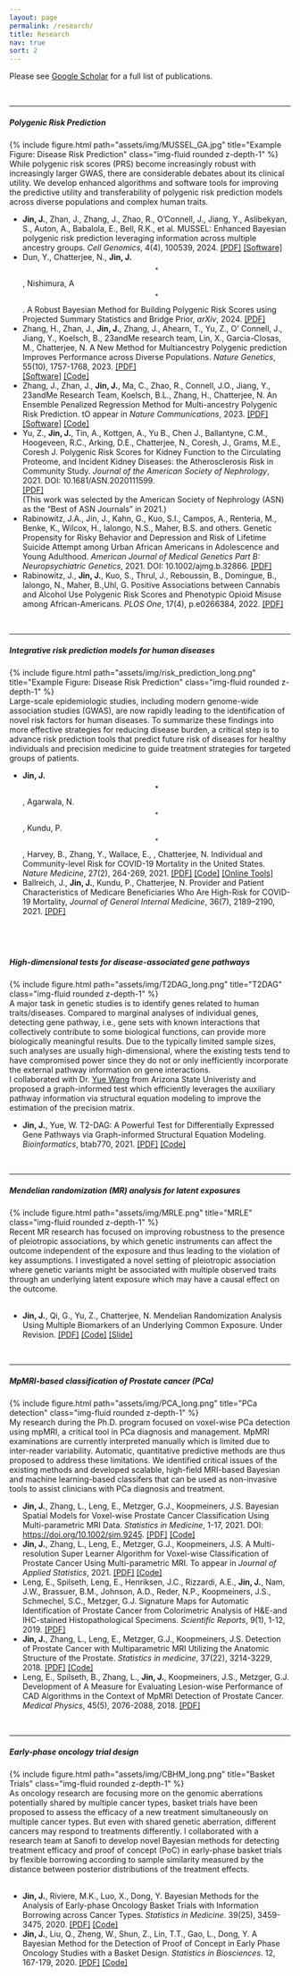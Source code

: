 ```yaml
---
layout: page
permalink: /research/
title: Research
nav: true
sort: 2
---
```

  
  <div class="publications" markdown="1">
  <p>Please see <a href="https://scholar.google.com/citations?user=yMMz4BMAAAAJ&hl=en" target="_blank">Google Scholar</a> for a full list of publications.</p>
  
&nbsp;

---
#####  __Polygenic Risk Prediction__
<div class="row justify-content-sm-center">
  <div class="col-sm-4 mt-3 mt-md-0">
  {% include figure.html path="assets/img/MUSSEL_GA.jpg" title="Example Figure: Disease Risk Prediction" class="img-fluid rounded z-depth-1" %}
</div>
  <div class="col-sm-8 mt-3 mt-md-0">While polygenic risk scores (PRS) become increasingly robust with increasingly larger GWAS, there are considerable debates about its clinical utility. We develop enhanced algorithms and software tools for improving the predictive utility and transferability of polygenic risk prediction models across diverse populations and complex human traits.</div>
  </div>  


- __Jin, J.__, Zhan, J., Zhang, J., Zhao, R., O’Connell, J., Jiang, Y., Aslibekyan, S., Auton, A., Babalola, E., Bell, R.K., et al. MUSSEL: Enhanced Bayesian polygenic risk prediction leveraging information across multiple ancestry groups. *Cell Genomics*, 4(4), 100539, 2024.
[[PDF]](https://www.cell.com/cell-genomics/fulltext/S2666-979X(24)00095-8#secsectitle0005) [[Software]](https://github.com/Jin93/MUSSEL)  
- Dun, Y., Chatterjee, N., __Jin, J.__$$^*$$, Nishimura, A$$^*$$. A Robust Bayesian Method for Building Polygenic Risk Scores using Projected Summary Statistics and Bridge Prior, *arXiv*, 2024.
[[PDF]](https://arxiv.org/abs/2401.15014)
- Zhang, H., Zhan, J., __Jin, J.__, Zhang, J., Ahearn, T., Yu, Z., O’ Connell, J., Jiang, Y., Koelsch, B., 23andMe research team, Lin, X., Garcia-Closas, M., Chatterjee, N. A New Method for Multiancestry Polygenic prediction Improves Performance across Diverse Populations. *Nature Genetics*, 55(10), 1757-1768, 2023.
[[PDF]](https://www.nature.com/articles/s41588-023-01501-z)  
[[Software]](https://github.com/andrewhaoyu/CTSLEB)
[[Code]](https://github.com/andrewhaoyu/multi_ethnic)
- Zhang, J., Zhan, J., __Jin, J.__, Ma, C., Zhao, R., Connell, J.O., Jiang, Y., 23andMe Research Team, Koelsch, B.L., Zhang, H., Chatterjee, N. An Ensemble Penalized Regression Method for Multi-ancestry Polygenic Risk Prediction. tO appear in *Nature Communications*, 2023.
[[PDF]](https://www.biorxiv.org/content/10.1101/2023.03.15.532652v1.abstract)  
[[Software]](https://github.com/Jingning-Zhang/PROSPER)
[[Code]](https://github.com/Jingning-Zhang/PROSPER_analysis)
- Yu, Z., __Jin, J.__, Tin, A., Kottgen, A., Yu B., Chen J., Ballantyne, C.M., Hoogeveen, R.C., Arking, D.E., Chatterjee, N., Coresh, J., Grams, M.E., Coresh J. Polygenic Risk Scores for Kidney Function to the Circulating Proteome, and Incident Kidney Diseases: the Atherosclerosis Risk in Community Study. *Journal of the American Society of Nephrology*, 2021. DOI: 10.1681/ASN.2020111599.  
[[PDF]](https://jasn.asnjournals.org/content/jnephrol/early/2021/11/02/ASN.2020111599.full.pdf?with-ds=yes)  
(This work was selected by the American Society of Nephrology (ASN) as the “Best of ASN Journals” in 2021.)
- Rabinowitz, J.A., Jin, J., Kahn, G., Kuo, S.I., Campos, A., Renteria, M., Benke, K., Wilcox, H., Ialongo, N.S., Maher, B.S. and others. Genetic Propensity for Risky Behavior and Depression and Risk of Lifetime Suicide Attempt among Urban African Americans in Adolescence and Young Adulthood. *American Journal of Medical Genetics Part B: Neuropsychiatric Genetics*, 2021. DOI: 10.1002/ajmg.b.32866.
[[PDF]](https://onlinelibrary.wiley.com/doi/10.1002/ajmg.b.32866)
- Rabinowitz, J., __Jin, J.__, Kuo, S., Thrul, J., Reboussin, B., Domingue, B., Ialongo, N., Maher, B.,Uhl, G. Positive Associations between Cannabis and Alcohol Use Polygenic Risk Scores and Phenotypic Opioid Misuse among African-Americans. *PLOS One*, 17(4), p.e0266384, 2022.
[[PDF]](https://journals.plos.org/plosone/article?id=10.1371/journal.pone.0266384)

&nbsp;


---
#####  __Integrative risk prediction models for human diseases__
<div class="row justify-content-sm-center">
  <div class="col-sm-5 mt-3 mt-md-0">
  {% include figure.html path="assets/img/risk_prediction_long.png" title="Example Figure: Disease Risk Prediction" class="img-fluid rounded z-depth-1" %}
</div>
  <div class="col-sm-7 mt-3 mt-md-0">Large-scale epidemiologic studies, including modern genome-wide association studies (GWAS), are now rapidly leading to the identification of novel risk factors for human diseases. To summarize these findings into more effective strategies for reducing disease burden, a critical step is to advance risk prediction tools that predict future risk of diseases for healthy individuals and precision medicine to guide treatment strategies for targeted groups of patients.</div>
  </div>  

- __Jin, J.$$^*$$__, Agarwala, N.$$^*$$, Kundu, P.$$^*$$, Harvey, B., Zhang, Y., Wallace, E., , Chatterjee, N. Individual and Community-level Risk for COVID-19 Mortality in the United States. *Nature Medicine*, 27(2), 264-269, 2021.
[[PDF]](https://www.nature.com/articles/s41591-020-01191-8.pdf) [[Code]](https://github.com/Jin93/COVID19Risk)
[[Online Tools]](http://covid19risktools.com/)  
- Ballreich, J., __Jin, J.__, Kundu, P., Chatterjee, N. Provider and Patient Characteristics of Medicare Beneficiaries Who Are High-Risk for COVID-19 Mortality, *Journal of General Internal Medicine*, 36(7), 2189–2190, 2021.
[[PDF]](https://link.springer.com/article/10.1007/s11606-021-06857-8)


&nbsp;
---

##### __High-dimensional tests for disease-associated gene pathways__
<div class="row justify-content-sm-center">
    <div class="col-sm-5 mt-3 mt-md-0">
        {% include figure.html path="assets/img/T2DAG_long.png" title="T2DAG" class="img-fluid rounded z-depth-1" %}
    </div>
    <div class="col-sm-7 mt-3 mt-md-3">A major task in genetic studies is to identify genes related to human traits/diseases. Compared to marginal analyses of individual genes, detecting gene pathway, i.e., gene sets with known interactions that collectively contribute to some biological functions, can provide more biologically meaningful results. Due to the typically limited sample sizes, such analyses are usually high-dimensional, where the existing tests tend to have compromised power since they do not or only inefficiently incorporate the external pathway information on gene interactions. </div>
</div>  
I collaborated with Dr. <a href="https://taryue.github.io/">Yue Wang</a> from Arizona State Univeristy and proposed a graph-informed test which efficiently leverages the auxiliary pathway information via structural equation modeling to improve the estimation of the precision matrix.  


-	__Jin, J.__, Yue, W. T2-DAG: A Powerful Test for Differentially Expressed Gene Pathways via Graph-informed Structural Equation Modeling. *Bioinformatics*, btab770, 2021.
[[PDF]](https://academic.oup.com/bioinformatics/advance-article/doi/10.1093/bioinformatics/btab770/6424893?guestAccessKey=7cc27d27-ae5c-49e7-aad0-a5111fc6ac92)
[[Code]](https://github.com/Jin93/T2DAG)

&nbsp;


---

##### __Mendelian randomization (MR) analysis for latent exposures__
<div class="row justify-content-sm-center">
    <div class="col-sm-5 mt-3 mt-md-0">
        {% include figure.html path="assets/img/MRLE.png" title="MRLE" class="img-fluid rounded z-depth-1" %}
    </div>
    <div class="col-sm-7 mt-3 mt-md-0">Recent MR research has focused on improving robustness to the presence of pleiotropic associations, by which genetic instruments can affect the outcome independent of the exposure and thus leading to the violation of key assumptions. I investigated a novel setting of pleiotropic association where genetic variants might be associated with multiple observed traits through an underlying latent exposure which may have a causal effect on the outcome.</div>
</div>
&nbsp;

-	__Jin, J.__, Qi, G., Yu, Z., Chatterjee, N. Mendelian Randomization Analysis Using Multiple Biomarkers of an Underlying Common Exposure. Under Revision.
[[PDF]](https://doi.org/10.1101/2021.02.05.429979)
[[Code]](https://github.com/Jin93/MRLE)
[[Slide]](https://drive.google.com/file/d/1VJJbCpMMm7qld0f0_qB9n32d4L6Om4XN/view?usp=sharing)


&nbsp;

---

##### __MpMRI-based classification of Prostate cancer (PCa)__
<div class="row justify-content-sm-center">
    <div class="col-sm-5 mt-3 mt-md-0">
        {% include figure.html path="assets/img/PCA_long.png" title="PCa detection" class="img-fluid rounded z-depth-1" %}
    </div>
    <div class="col-sm-7 mt-3 mt-md-0">My research during the Ph.D. program focused on voxel-wise PCa detection using mpMRI, a critical tool in PCa diagnosis and management. MpMRI examinations are currently interpreted manually which is limited due to inter-reader variability. Automatic, quantitative predictive methods are thus proposed to address these limitations. We identified critical issues of the existing methods and developed scalable, high-field MRI-based Bayesian and machine learning-based classifers that can be used as non-invasive tools to assist clinicians with PCa diagnosis and treatment.</div>
</div>

-	__Jin, J.__, Zhang, L., Leng, E., Metzger, G.J., Koopmeiners, J.S. Bayesian Spatial Models for Voxel-wise Prostate Cancer Classification Using Multi-parametric MRI Data. *Statistics in Medicine*, 1-17, 2021. DOI: https://doi.org/10.1002/sim.9245.
[[PDF]](https://arxiv.org/abs/2001.07316)
[[Code]](https://github.com/Jin93/Multi-Resolution-SL)
-	__Jin, J.__, Zhang, L., Leng, E., Metzger, G.J., Koopmeiners, J.S. A Multi-resolution Super Learner Algorithm for Voxel-wise Classification of Prostate Cancer Using Multi-parametric MRI. To appear in *Journal of Applied Statistics*, 2021.
[[PDF]](https://arxiv.org/pdf/2007.00816.pdf)
[[Code]](https://github.com/Jin93/Multi-Resolution-SL)
-	Leng, E., Spilseth, Leng, E., Henriksen, J.C., Rizzardi, A.E., __Jin, J.__, Nam, J.W., Brassuer, B.M., Johnson, A.D., Reder, N.P., Koopmeiners, J.S., Schmechel, S.C., Metzger, G.J.  Signature Maps for Automatic Identification of Prostate Cancer from Colorimetric Analysis of H&E-and IHC-stained Histopathological Specimens. *Scientific Reports*, 9(1), 1-12, 2019.
[[PDF]](https://www.nature.com/articles/s41598-019-43486-y)
-	__Jin, J.__, Zhang, L., Leng, E., Metzger, G.J., Koopmeiners, J.S. Detection of Prostate Cancer with Multiparametric MRI Utilizing the Anatomic Structure of the Prostate. *Statistics in medicine*, 37(22), 3214-3229, 2018.
[[PDF]](https://onlinelibrary.wiley.com/doi/abs/10.1002/sim.7810)
[[Code]](https://github.com/Jin93/PreliminaryPoC)
-	Leng, E., Spilseth, B., Zhang, L., __Jin, J.__, Koopmeiners, J.S., Metzger, G.J. Development of A Measure for Evaluating Lesion-wise Performance of CAD Algorithms in the Context of MpMRI Detection of Prostate Cancer. *Medical Physics*, 45(5), 2076-2088, 2018.
[[PDF]](https://www.ncbi.nlm.nih.gov/pmc/articles/PMC6734092/)



&nbsp;


---

##### __Early-phase oncology trial design__
<div class="row justify-content-sm-center">
    <div class="col-sm-5 mt-3 mt-md-0">
        {% include figure.html path="assets/img/CBHM_long.png" title="Basket Trials" class="img-fluid rounded z-depth-1" %}
    </div>
    <div class="col-sm-7 mt-3 mt-md-0">As oncology research are focusing more on the genomic aberrations potentially shared by multiple cancer types, basket trials have been proposed to assess the efficacy of a new treatment simultaneously on multiple cancer types. But even with shared genetic aberration, different cancers may respond to treatments differently. I collaborated with a research team at Sanofi to develop novel Bayesian methods for detecting treatment efficacy and proof of concept (PoC) in early-phase basket trials by flexible borrowing according to sample similarity measured by the distance between posterior distributions of the treatment effects.</div>
</div>
&nbsp;

-	__Jin, J.__, Riviere, M.K., Luo, X., Dong, Y. Bayesian Methods for the Analysis of Early-phase Oncology Basket Trials with Information Borrowing across Cancer Types. *Statistics in Medicine*. 39(25), 3459-3475, 2020.
[[PDF]](https://doi.org/10.1002/sim.8675)
[[Code]](https://github.com/Jin93/CBHM)
- __Jin, J.__, Liu, Q., Zheng, W., Shun, Z., Lin, T.T., Gao, L., Dong, Y. A Bayesian Method for the Detection of Proof of Concept in Early Phase Oncology Studies with a Basket Design. *Statistics in Biosciences*. 12, 167-179, 2020.
[[PDF]](https://link.springer.com/article/10.1007/s12561-020-09267-2)
[[Code]](https://github.com/Jin93/PreliminaryPoC)

&nbsp;

